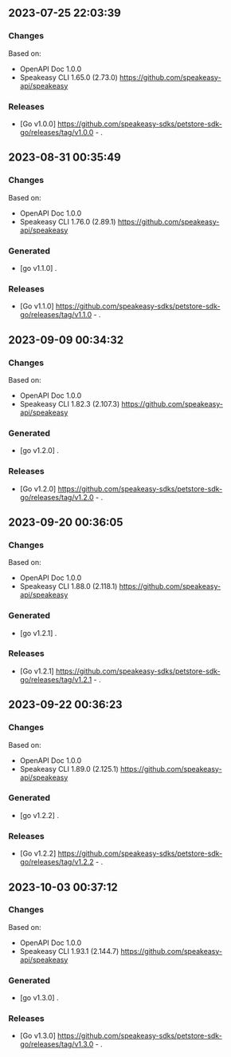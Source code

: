 

## 2023-07-25 22:03:39
### Changes
Based on:
- OpenAPI Doc 1.0.0 
- Speakeasy CLI 1.65.0 (2.73.0) https://github.com/speakeasy-api/speakeasy
### Releases
- [Go v1.0.0] https://github.com/speakeasy-sdks/petstore-sdk-go/releases/tag/v1.0.0 - .

## 2023-08-31 00:35:49
### Changes
Based on:
- OpenAPI Doc 1.0.0 
- Speakeasy CLI 1.76.0 (2.89.1) https://github.com/speakeasy-api/speakeasy
### Generated
- [go v1.1.0] .
### Releases
- [Go v1.1.0] https://github.com/speakeasy-sdks/petstore-sdk-go/releases/tag/v1.1.0 - .

## 2023-09-09 00:34:32
### Changes
Based on:
- OpenAPI Doc 1.0.0 
- Speakeasy CLI 1.82.3 (2.107.3) https://github.com/speakeasy-api/speakeasy
### Generated
- [go v1.2.0] .
### Releases
- [Go v1.2.0] https://github.com/speakeasy-sdks/petstore-sdk-go/releases/tag/v1.2.0 - .

## 2023-09-20 00:36:05
### Changes
Based on:
- OpenAPI Doc 1.0.0 
- Speakeasy CLI 1.88.0 (2.118.1) https://github.com/speakeasy-api/speakeasy
### Generated
- [go v1.2.1] .
### Releases
- [Go v1.2.1] https://github.com/speakeasy-sdks/petstore-sdk-go/releases/tag/v1.2.1 - .

## 2023-09-22 00:36:23
### Changes
Based on:
- OpenAPI Doc 1.0.0 
- Speakeasy CLI 1.89.0 (2.125.1) https://github.com/speakeasy-api/speakeasy
### Generated
- [go v1.2.2] .
### Releases
- [Go v1.2.2] https://github.com/speakeasy-sdks/petstore-sdk-go/releases/tag/v1.2.2 - .

## 2023-10-03 00:37:12
### Changes
Based on:
- OpenAPI Doc 1.0.0 
- Speakeasy CLI 1.93.1 (2.144.7) https://github.com/speakeasy-api/speakeasy
### Generated
- [go v1.3.0] .
### Releases
- [Go v1.3.0] https://github.com/speakeasy-sdks/petstore-sdk-go/releases/tag/v1.3.0 - .